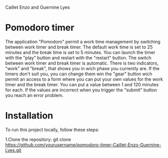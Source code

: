 Caillet Enzo and Guernine Lyes

# Pomodoro timer
The application "Pomodoro" permit a work time management by switching between work timer and break timer. The default work time is set to 25 minutes and the break time is set to 5 minutes. 
You can launch the timer with the "play" button and restart with the "restart" button. 
The switch between work timer and break timer is automatic. There is two indicators, "work" and "break", that shows you in wich phase you currently are.
If the timers don't suit you, you can change them win the "gear" button wich permit an access to a form where you can put your own values for the work timer and the break timer. You can put a value between 1 and 120 minutes for each. 
If the values are incorrect when you trigger the "submit" button you reach an error problem.

# Installation

To run this project locally, follow these steps:

1.Clone the repository:
git clone https://github.com/yourusername/pomodoro-timer-Caillet-Enzo-Guernine-Lyes.git
